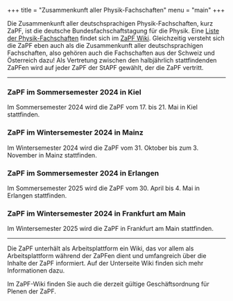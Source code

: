 +++
title = "Zusammenkunft aller Physik-Fachschaften"
menu = "main"
+++

Die Zusammenkunft aller deutschsprachigen Physik-Fachschaften, kurz ZaPF, ist die deutsche Bundesfachschaftstagung für die Physik. Eine [Liste der Physik-Fachschaften](http://zapf.wiki/Liste_der_Physik-Fachschaften) findet sich im [ZaPF Wiki](http://zapf.wiki). Gleichzeitig versteht sich die ZaPF eben auch als die Zusammenkunft aller deutschsprachigen Fachschaften, also gehören auch die Fachschaften aus der Schweiz und Österreich dazu! Als Vertretung zwischen den halbjährlich stattfindenden ZaPFen wird auf jeder ZaPF der StAPF gewählt, der die ZaPF vertritt.

---

### ZaPF im Sommersemester 2024 in Kiel

Im Sommersemester 2024 wird die ZaPF vom 17. bis 21. Mai in Kiel stattfinden.

### ZaPF im Wintersemester 2024 in Mainz

Im Wintersemester 2024 wird die ZaPF vom 31. Oktober bis zum 3. November in Mainz stattfinden.

### ZaPF im Sommersemester 2024 in Erlangen

Im Sommersemester 2025 wird die ZaPF vom 30. April bis 4. Mai in Erlangen stattfinden.

### ZaPF im Wintersemester 2024 in Frankfurt am Main

Im Wintersemester 2025 wird die ZaPF in Frankfurt am Main stattfinden.

---

Die ZaPF unterhält als Arbeitsplattform ein Wiki, das vor allem als Arbeitsplattform während der ZaPFen dient und umfangreich über die Inhalte der ZaPF informiert. Auf der Unterseite Wiki finden sich mehr Informationen dazu.

Im ZaPF-Wiki finden Sie auch die derzeit gültige Geschäftsordnung für Plenen der ZaPF.
